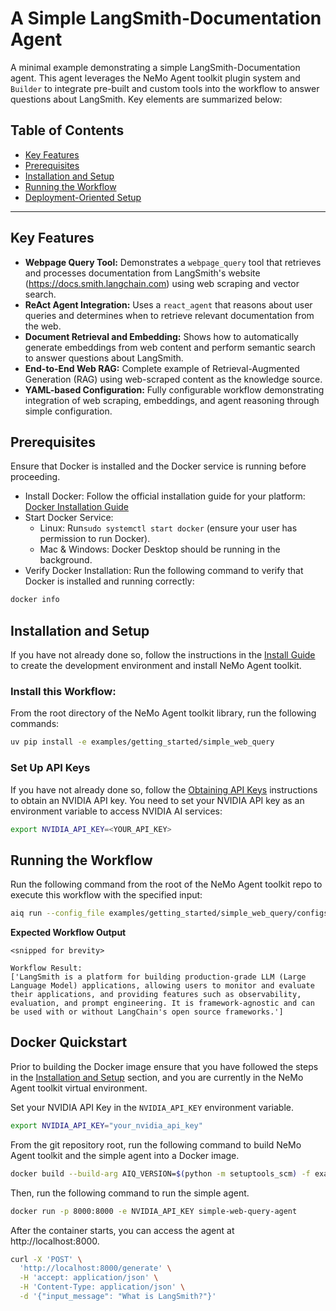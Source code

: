 <!--
SPDX-FileCopyrightText: Copyright (c) 2025, NVIDIA CORPORATION & AFFILIATES. All rights reserved.
SPDX-License-Identifier: Apache-2.0

Licensed under the Apache License, Version 2.0 (the "License");
you may not use this file except in compliance with the License.
You may obtain a copy of the License at

http://www.apache.org/licenses/LICENSE-2.0

Unless required by applicable law or agreed to in writing, software
distributed under the License is distributed on an "AS IS" BASIS,
WITHOUT WARRANTIES OR CONDITIONS OF ANY KIND, either express or implied.
See the License for the specific language governing permissions and
limitations under the License.
-->

# A Simple LangSmith-Documentation Agent

A minimal example demonstrating a simple LangSmith-Documentation agent. This agent leverages the NeMo Agent toolkit plugin system and `Builder` to integrate pre-built and custom tools into the workflow to answer questions about LangSmith. Key elements are summarized below:

## Table of Contents

* [Key Features](#key-features)
* [Prerequisites](#prerequisites)
* [Installation and Setup](#installation-and-setup)
* [Running the Workflow](#running-the-workflow)
* [Deployment-Oriented Setup](#docker-quickstart)

---

## Key Features

- **Webpage Query Tool:** Demonstrates a `webpage_query` tool that retrieves and processes documentation from LangSmith's website (https://docs.smith.langchain.com) using web scraping and vector search.
- **ReAct Agent Integration:** Uses a `react_agent` that reasons about user queries and determines when to retrieve relevant documentation from the web.
- **Document Retrieval and Embedding:** Shows how to automatically generate embeddings from web content and perform semantic search to answer questions about LangSmith.
- **End-to-End Web RAG:** Complete example of Retrieval-Augmented Generation (RAG) using web-scraped content as the knowledge source.
- **YAML-based Configuration:** Fully configurable workflow demonstrating integration of web scraping, embeddings, and agent reasoning through simple configuration.

## Prerequisites

Ensure that Docker is installed and the Docker service is running before proceeding.

- Install Docker: Follow the official installation guide for your platform: [Docker Installation Guide](https://docs.docker.com/engine/install/)
- Start Docker Service:
  - Linux: Run`sudo systemctl start docker` (ensure your user has permission to run Docker).
  - Mac & Windows: Docker Desktop should be running in the background.
- Verify Docker Installation: Run the following command to verify that Docker is installed and running correctly:
```bash
docker info
```

## Installation and Setup

If you have not already done so, follow the instructions in the [Install Guide](../../../docs/source/quick-start/installing.md#install-from-source) to create the development environment and install NeMo Agent toolkit.

### Install this Workflow:

From the root directory of the NeMo Agent toolkit library, run the following commands:

```bash
uv pip install -e examples/getting_started/simple_web_query
```

### Set Up API Keys
If you have not already done so, follow the [Obtaining API Keys](../../../docs/source/quick-start/installing.md#obtaining-api-keys) instructions to obtain an NVIDIA API key. You need to set your NVIDIA API key as an environment variable to access NVIDIA AI services:

```bash
export NVIDIA_API_KEY=<YOUR_API_KEY>
```

## Running the Workflow

Run the following command from the root of the NeMo Agent toolkit repo to execute this workflow with the specified input:

```bash
aiq run --config_file examples/getting_started/simple_web_query/configs/config.yml --input "What is LangSmith?"
```

**Expected Workflow Output**
```console
<snipped for brevity>

Workflow Result:
['LangSmith is a platform for building production-grade LLM (Large Language Model) applications, allowing users to monitor and evaluate their applications, and providing features such as observability, evaluation, and prompt engineering. It is framework-agnostic and can be used with or without LangChain's open source frameworks.']
```

## Docker Quickstart

Prior to building the Docker image ensure that you have followed the steps in the [Installation and Setup](#installation-and-setup) section, and you are currently in the NeMo Agent toolkit virtual environment.

Set your NVIDIA API Key in the `NVIDIA_API_KEY` environment variable.

```bash
export NVIDIA_API_KEY="your_nvidia_api_key"
```

From the git repository root, run the following command to build NeMo Agent toolkit and the simple agent into a Docker image.

```bash
docker build --build-arg AIQ_VERSION=$(python -m setuptools_scm) -f examples/getting_started/simple_web_query/Dockerfile -t simple-web-query-agent .
```

Then, run the following command to run the simple agent.

```bash
docker run -p 8000:8000 -e NVIDIA_API_KEY simple-web-query-agent
```

After the container starts, you can access the agent at http://localhost:8000.

```bash
curl -X 'POST' \
  'http://localhost:8000/generate' \
  -H 'accept: application/json' \
  -H 'Content-Type: application/json' \
  -d '{"input_message": "What is LangSmith?"}'
```
